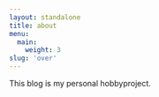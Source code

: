 ```yaml
---
layout: standalone
title: about
menu:
  main:
    weight: 3
slug: 'over'
---
```

This blog is my personal hobbyproject.